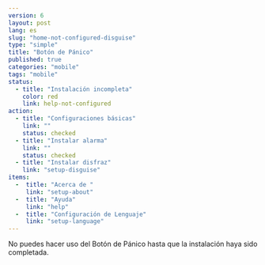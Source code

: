 ```yaml
---
version: 6
layout: post
lang: es
slug: "home-not-configured-disguise"
type: "simple"
title: "Botón de Pánico"
published: true
categories: "mobile"
tags: "mobile"
status:
  - title: "Instalación incompleta"
    color: red
    link: help-not-configured
action:
  - title: "Configuraciones básicas"
    link: ""
    status: checked
  - title: "Instalar alarma"
    link: ""
    status: checked
  - title: "Instalar disfraz"
    link: "setup-disguise"
items:
  -  title: "Acerca de "
     link: "setup-about"
  -  title: "Ayuda"
     link: "help"
  -  title: "Configuración de Lenguaje"
     link: "setup-language"
---
```


No puedes hacer uso del Botón de Pánico hasta que la instalación haya sido completada.

